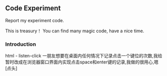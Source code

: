 Code Experiment
-----

Report my experiment code.

This is treasury！ You can find many magic code, have a nice time.







### Introduction

html
    - listen-click  一朋友想要在桌面内任何情况下记录点击一个键位的次数,我给暂时改成在浏览器窗口界面内实现点击space和enter键的记录,我做的很用心,嗯[点头]